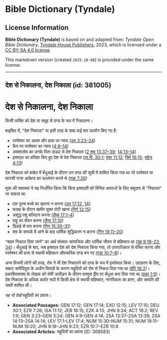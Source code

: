 # Bible Dictionary (Tyndale)

## License Information

**Bible Dictionary (Tyndale)** is based on and adapted from: _Tyndale Open Bible Dictionary_, [Tyndale House Publishers](https://tyndaleopenresources.com/), 2023, which is licensed under a [CC BY-SA 4.0 license](https://creativecommons.org/licenses/by-sa/4.0/legalcode.en).

This markdown version (created `2025-10-06`) is provided under the same license.



--------------------------------

## देश से निकालना, देश निकाला (id: 381005)

देश से निकालना, देश निकाला
==========================

किसी व्यक्ति को देश या समूह से दण्ड के रूप में निकालना।

बाइबिल में, "देश निकाला" या इसी तरह के शब्द कई बार उपयोग किए गए हैं:

* परमेश्वर का आदम और हव्वा पर न्याय ([उत 3:23–24](https://ref.ly/Gen3:23-Gen3:24))
* कैन पर परमेश्वर का न्याय ([4:9–14](https://ref.ly/Gen4:9-Gen4:14))
* अबशालोम का उनके पिता दाऊद से देश निकाला ([2 शमू 13:37–39](https://ref.ly/2Sam13:37-2Sam13:39); [14:13–14](https://ref.ly/2Sam14:13-2Sam14:14))
* इस्राएल का प्रतिज्ञा किए हुए देश से देश निकाला ([व्य.वि. 30:1](https://ref.ly/Deut30:1); [यशा 11:12](https://ref.ly/Isa11:12); [यिर्म 16:15](https://ref.ly/Jer16:15); [यहेज 4:13](https://ref.ly/Ezek4:13))

देश निकाला को बाबेल में बँधुआई के दौरान उन दण्ड की सूची में शामिल किया गया था जो परमेश्वर या फारसी राजा अर्तक्षत्र का उल्लंघन करते थे ([एज्रा 7:26](https://ref.ly/Ezra7:26))

मूसा की व्यवस्था ने यह निर्धारित किया कि किस इस्राएली को विभिन्न अपराधों के लिए समुदाय से "निकाला" जा सकता था:

* एक पुरुष बच्चे का खतना न करना ([उत 17:12, 14](https://ref.ly/Gen17:12,Gen17:14))
* फसह के दौरान खमीर युक्त रोटी खाना ([निर्ग 12:15](https://ref.ly/Exod12:15))
* अशुद्ध पशु बलिदान करना ([लैव्य 17:1–4](https://ref.ly/Lev17:1-Lev17:4))
* लहू का सेवन करना ([लैव्य 17:10](https://ref.ly/Lev17:10))
* ढिठाई से पाप करना ([गिन 15:30–31](https://ref.ly/Num15:30-Num15:31))
* शव के सम्पर्क में आने के बाद धार्मिक शुद्धिकरण न करना ([गिन 19:11–20](https://ref.ly/Num19:11-Num19:20))

“बाहर निकाल दिया जाने” का अर्थ संभवतः सामाजिक और धार्मिक जीवन से बहिष्कार था ([यूह 9:18](https://ref.ly/John9:18-John9:23,John9:34)[–](https://ref.ly/John9:18-John9:23)[23, 34](https://ref.ly/John9:18-John9:23,John9:34))। बँधुआई के बाद, जब इस्राएल देश को देश निकाला किया गया, तो उत्तराधिकार से वंचित करना और परमेश्वर की प्रजा से स्थायी बहिष्कार औपचारिक दण्ड बन गए ([एज्रा 10:7–8](https://ref.ly/Ezra10:7-Ezra10:8))।

अन्य विजयी लोगों की तरह, रोम ने भी देश निकालने को दण्ड के रूप में इस्तेमाल किया। उदाहरण के लिए, सम्राट क्लौदियुस के अधीन विवादों के कारण यहूदियों को रोम से निकल दिया गया था ([प्रेरि 18:2](https://ref.ly/Acts18:2))। प्रकाशितवाक्य के लेखक को रोमी उत्पीड़न के दौरान पतमुस द्वीप पर बँधुआ बना दिया गया था ([प्रका 1:9](https://ref.ly/Rev1:9))। देश निकाला के अधिक कठोर रूपों में किसी क्षेत्र से स्थायी बहिष्कार, नागरिकता का हरण, और सम्पति की जब्ती शामिल थी।

*यह भी देखें* यहूदियों का प्रवास।

* **Associated Passages:** GEN 17:12; GEN 17:14; EXO 12:15; LEV 17:10; DEU 30:1; EZR 7:26; ISA 11:12; JER 16:15; EZK 4:13; JHN 9:34; ACT 18:2; REV 1:9; GEN 3:23–GEN 3:24; GEN 4:9–GEN 4:14; 2SA 13:37–2SA 13:39; 2SA 14:13–2SA 14:14; LEV 17:1–LEV 17:4; NUM 15:30–NUM 15:31; NUM 19:11–NUM 19:20; JHN 9:18–JHN 9:23; EZR 10:7–EZR 10:8
* **Associated Articles:** यहूदियों का प्रवास (ID: 368583)

